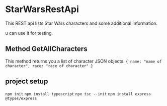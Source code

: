 # StarWarsRestApi

This REST api lists Star Wars characters and some additional information.

u can use it for testing.

## Method GetAllCharacters

This method returns you a list of character JSON objects.
`{ name: "name of character", race: "race of character" }`

## project setup
`npm init`
`npm install typescript`
`npx tsc --init`
`npm install express @types/express`



